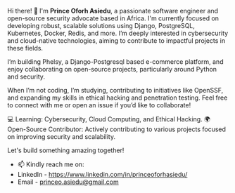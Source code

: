 Hi there! 👋 I'm **Prince Oforh Asiedu**, a passionate software engineer and open-source security advocate based in Africa. I'm currently focused on developing robust, scalable solutions using Django, PostgreSQL, Kubernetes, Docker, Redis, and more. I’m deeply interested in cybersecurity and cloud-native technologies, aiming to contribute to impactful projects in these fields.

I’m building Phelsy, a Django-Postgresql based e-commerce platform, and enjoy collaborating on open-source projects, particularly around Python and security.

When I’m not coding, I’m studying, contributing to initiatives like OpenSSF, and expanding my skills in ethical hacking and penetration testing. Feel free to connect with me or open an issue if you’d like to collaborate!

💻 Learning: Cybersecurity, Cloud Computing, and Ethical Hacking.
🌍 Open-Source Contributor: Actively contributing to various projects focused on improving security and scalability.

Let's build something amazing together!

- 📫 Kindly reach me on:
-   LinkedIn - https://www.linkedin.com/in/princeoforhasiedu/
-   Email    - princeo.asiedu@gmail.com
<!---
PrinceAsiedu/PrinceAsiedu is a ✨ special ✨ repository because its `README.md` (this file) appears on your GitHub profile.
You can click the Preview link to take a look at your changes.
--->
